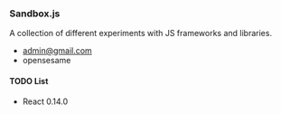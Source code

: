 ### Sandbox.js ###

A collection of different experiments with JS frameworks and libraries.

* admin@gmail.com
* opensesame

#### TODO List

* React 0.14.0
